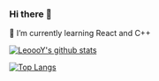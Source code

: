 ### Hi there 👋
🌱 I’m currently learning React and C++

[![LeoooY's github stats](https://github-readme-stats.leoy233.vercel.app/api?username=LeoooY&show_icons=true&count_private=true&include_all_commits=true)](https://github.com/LeoooY)

[![Top Langs](https://github-readme-stats.leoy233.vercel.app/api/top-langs/?username=LeoooY&show_icons=true&count_private=true&include_all_commits=true&layout=compact)](https://github.com/LeoooY)

<!--
repo examples
<a href="https://github.com/anuraghazra/github-readme-stats">
  <img align="center" src="https://github-readme-stats.vercel.app/api/pin/?username=anuraghazra&repo=github-readme-stats" />
</a>
<a href="https://github.com/anuraghazra/convoychat">
  <img align="center" src="https://github-readme-stats.vercel.app/api/pin/?username=anuraghazra&repo=convoychat" />
</a>
-->

<!--
**LeoooY/LeoooY** is a ✨ _special_ ✨ repository because its `README.md` (this file) appears on your GitHub profile.

Here are some ideas to get you started:

- 🔭 I’m currently working on ...
- 🌱 I’m currently learning ...
- 👯 I’m looking to collaborate on ...
- 🤔 I’m looking for help with ...
- 💬 Ask me about ...
- 📫 How to reach me: ...
- 😄 Pronouns: ...
- ⚡ Fun fact: ...
-->
